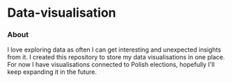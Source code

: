 # Data-visualisation

### About

I love exploring data as often I can get interesting and unexpected insights from it. I created this repository to store my data visualisations in one place. For now I have visualisations connected to Polish elections, hopefully I'll keep expanding it in the future. 